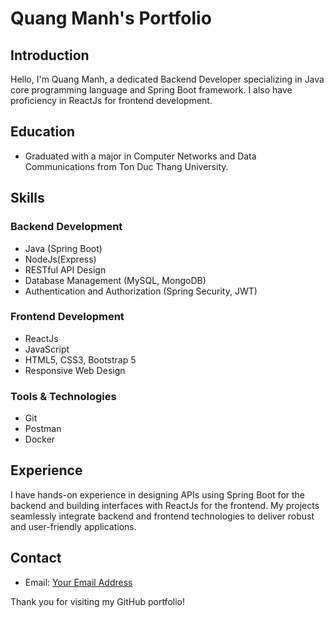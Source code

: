 # Quang Manh's Portfolio

## Introduction
Hello, I'm Quang Manh, a dedicated Backend Developer specializing in Java core programming language and Spring Boot framework. I also have proficiency in ReactJs for frontend development.

## Education
- Graduated with a major in Computer Networks and Data Communications from Ton Duc Thang University.

## Skills
### Backend Development
- Java (Spring Boot)
- NodeJs(Express)
- RESTful API Design
- Database Management (MySQL, MongoDB)
- Authentication and Authorization (Spring Security, JWT)

### Frontend Development
- ReactJs
- JavaScript
- HTML5, CSS3, Bootstrap 5
- Responsive Web Design

### Tools & Technologies
- Git
- Postman
- Docker

## Experience
I have hands-on experience in designing APIs using Spring Boot for the backend and building interfaces with ReactJs for the frontend. My projects seamlessly integrate backend and frontend technologies to deliver robust and user-friendly applications.

## Contact
- Email: [Your Email Address](manhvoong2105@gmail.com)

Thank you for visiting my GitHub portfolio!
